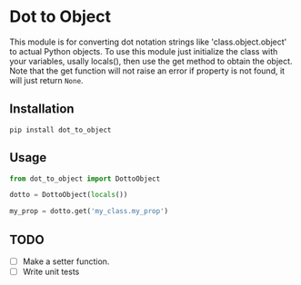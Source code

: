 # Dot to Object

This module is for converting dot notation strings like 'class.object.object' to actual Python objects. To use this module just initialize the class with your variables, usally locals(), then use the get method to obtain the object.
Note that the get function will not raise an error if property is not found, it will just return ```None```. 


## Installation
```pip install dot_to_object```

## Usage
```python
from dot_to_object import DottoObject

dotto = DottoObject(locals())

my_prop = dotto.get('my_class.my_prop')
```


## TODO
- [ ] Make a setter function.
- [ ] Write unit tests